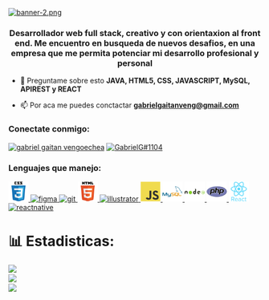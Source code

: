 [![banner-2.png](https://i.postimg.cc/Fs0hWMTP/banner-2.png)](https://postimg.cc/BXQWtV9D)
<h3 align="center">Desarrollador web full stack, creativo y con orientaxion al front end. Me encuentro en busqueda de nuevos desafios, en una empresa que me permita potenciar mi desarrollo profesional y personal</h3>

- 💬 Preguntame sobre esto **JAVA, HTML5, CSS, JAVASCRIPT, MySQL, APIREST y REACT**

- 📫 Por aca me puedes conctactar **gabrielgaitanveng@gmail.com**


<h3 align="left">Conectate conmigo:</h3>
<p align="left">
<a href="https://linkedin.com/in/gabriel gaitan vengoechea" target="blank"><img align="center" src="https://raw.githubusercontent.com/rahuldkjain/github-profile-readme-generator/master/src/images/icons/Social/linked-in-alt.svg" alt="gabriel gaitan vengoechea" height="30" width="40" /></a>
<a href="https://discord.gg/GabrielG#1104" target="blank"><img align="center" src="https://raw.githubusercontent.com/rahuldkjain/github-profile-readme-generator/master/src/images/icons/Social/discord.svg" alt="GabrielG#1104" height="30" width="40" /></a>
</p>

<h3 align="left">Lenguajes que manejo:</h3>
<p align="left"> <a href="https://www.w3schools.com/css/" target="_blank" rel="noreferrer"> <img src="https://raw.githubusercontent.com/devicons/devicon/master/icons/css3/css3-original-wordmark.svg" alt="css3" width="40" height="40"/> </a> <a href="https://www.figma.com/" target="_blank" rel="noreferrer"> <img src="https://www.vectorlogo.zone/logos/figma/figma-icon.svg" alt="figma" width="40" height="40"/> </a> <a href="https://git-scm.com/" target="_blank" rel="noreferrer"> <img src="https://www.vectorlogo.zone/logos/git-scm/git-scm-icon.svg" alt="git" width="40" height="40"/> </a> <a href="https://www.w3.org/html/" target="_blank" rel="noreferrer"> <img src="https://raw.githubusercontent.com/devicons/devicon/master/icons/html5/html5-original-wordmark.svg" alt="html5" width="40" height="40"/> </a> <a href="https://www.adobe.com/in/products/illustrator.html" target="_blank" rel="noreferrer"> <img src="https://www.vectorlogo.zone/logos/adobe_illustrator/adobe_illustrator-icon.svg" alt="illustrator" width="40" height="40"/> </a> <a href="https://developer.mozilla.org/en-US/docs/Web/JavaScript" target="_blank" rel="noreferrer"> <img src="https://raw.githubusercontent.com/devicons/devicon/master/icons/javascript/javascript-original.svg" alt="javascript" width="40" height="40"/> </a> <a href="https://www.mysql.com/" target="_blank" rel="noreferrer"> <img src="https://raw.githubusercontent.com/devicons/devicon/master/icons/mysql/mysql-original-wordmark.svg" alt="mysql" width="40" height="40"/> </a> <a href="https://nodejs.org" target="_blank" rel="noreferrer"> <img src="https://raw.githubusercontent.com/devicons/devicon/master/icons/nodejs/nodejs-original-wordmark.svg" alt="nodejs" width="40" height="40"/> </a> <a href="https://www.php.net" target="_blank" rel="noreferrer"> <img src="https://raw.githubusercontent.com/devicons/devicon/master/icons/php/php-original.svg" alt="php" width="40" height="40"/> </a> <a href="https://reactjs.org/" target="_blank" rel="noreferrer"> <img src="https://raw.githubusercontent.com/devicons/devicon/master/icons/react/react-original-wordmark.svg" alt="react" width="40" height="40"/> </a> <a href="https://reactnative.dev/" target="_blank" rel="noreferrer"> <img src="https://reactnative.dev/img/header_logo.svg" alt="reactnative" width="40" height="40"/> </a> </p>

# 📊 Estadisticas:
![](https://github-readme-stats.vercel.app/api?username=GabrielGaitanV&theme=react&hide_border=false&include_all_commits=false&count_private=false)<br/>
![](https://github-readme-streak-stats.herokuapp.com/?user=GabrielGaitanV&theme=react&hide_border=false)<br/>
![](https://github-readme-stats.vercel.app/api/top-langs/?username=GabrielGaitanV&theme=react&hide_border=false&include_all_commits=false&count_private=false&layout=compact)


